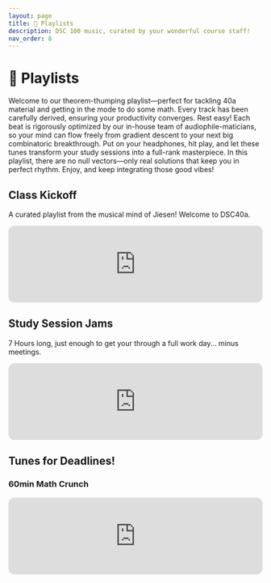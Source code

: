 ```yaml
---
layout: page
title: 🎵 Playlists
description: DSC 100 music, curated by your wonderful course staff!
nav_order: 8
---
```


# 🎵 Playlists

Welcome to our theorem-thumping playlist—perfect for tackling 40a material and getting in the mode to do some math. Every track has been carefully derived, ensuring your productivity converges. Rest easy! Each beat is rigorously optimized by our in-house team of audiophile-maticians, so your mind can flow freely from gradient descent to your next big combinatoric breakthrough. Put on your headphones, hit play, and let these tunes transform your study sessions into a full-rank masterpiece. In this playlist, there are no null vectors—only real solutions that keep you in perfect rhythm. Enjoy, and keep integrating those good vibes!

## Class Kickoff

A curated playlist from the musical mind of Jiesen! Welcome to DSC40a.

<iframe style="border-radius:12px" src="https://open.spotify.com/embed/playlist/5MbbcYHuIOb1a8wEOn1vj9?utm_source=generator" width="100%" height="152" frameBorder="0" allowfullscreen="" allow="autoplay; clipboard-write; encrypted-media; fullscreen; picture-in-picture" loading="lazy"></iframe>

## Study Session Jams

7 Hours long, just enough to get your through a full work day... minus meetings.


<iframe style="border-radius:12px" src="https://open.spotify.com/embed/playlist/1YBYGTpg6KQo0OQMC6fjqC?utm_source=generator" width="100%" height="152" frameBorder="0" allowfullscreen="" allow="autoplay; clipboard-write; encrypted-media; fullscreen; picture-in-picture" loading="lazy"></iframe>


## Tunes for Deadlines!

### 60min Math Crunch

<iframe style="border-radius:12px" src="https://open.spotify.com/embed/playlist/4nsZgOeN0q6A4GldVBCMsR?utm_source=generator" width="100%" height="152" frameBorder="0" allowfullscreen="" allow="autoplay; clipboard-write; encrypted-media; fullscreen; picture-in-picture" loading="lazy"></iframe>


